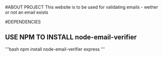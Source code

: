 #ABOUT PROJECT
This website is to be used for validating emails - wether or not an email exists

#DEPENDENCIES
## USE NPM TO INSTALL node-email-verifier
'''bash
npm install node-email-verifier express
'''